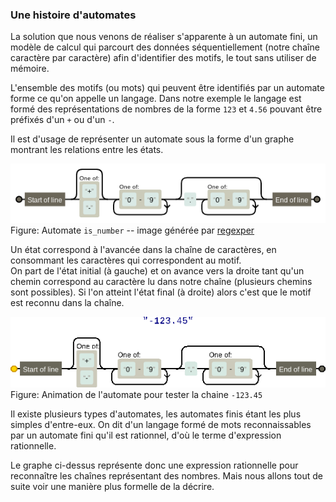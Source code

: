 ### Une histoire d'automates

La solution que nous venons de réaliser s'apparente à un automate fini, un modèle de calcul qui parcourt des données séquentiellement (notre chaîne caractère par caractère) afin d'identifier des motifs, le tout sans utiliser de mémoire.

L'ensemble des motifs (ou mots) qui peuvent être identifiés par un automate forme ce qu'on appelle un langage.
Dans notre exemple le langage est formé des représentations de nombres de la forme `123` et `4.56` pouvant être préfixés d'un `+` ou d'un `-`.

Il est d'usage de représenter un automate sous la forme d'un graphe montrant les relations entre les états.

![Automate](img/automate.png)
Figure: Automate `is_number` -- image générée par [regexper](https://regexper.com/)

Un état correspond à l'avancée dans la chaîne de caractères, en consommant les caractères qui correspondent au motif.  
On part de l'état initial (à gauche) et on avance vers la droite tant qu'un chemin correspond au caractère lu dans notre chaîne (plusieurs chemins sont possibles).
Si l'on atteint l'état final (à droite) alors c'est que le motif est reconnu dans la chaîne.

![Animation automate](img/automate_gif.gif)
Figure: Animation de l'automate pour tester la chaine `-123.45`

Il existe plusieurs types d'automates, les automates finis étant les plus simples d'entre-eux.
On dit d'un langage formé de mots reconnaissables par un automate fini qu'il est rationnel, d'où le terme d'expression rationnelle.

Le graphe ci-dessus représente donc une expression rationnelle pour reconnaître les chaînes représentant des nombres. Mais nous allons tout de suite voir une manière plus formelle de la décrire.
